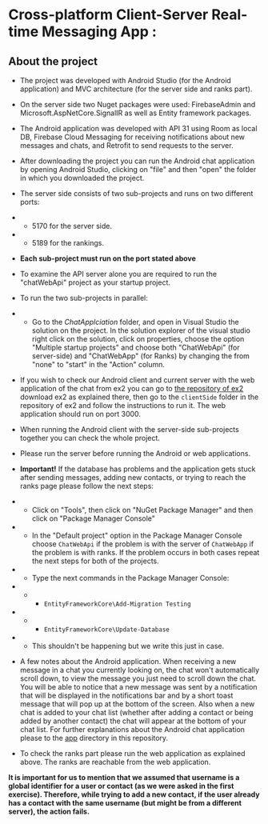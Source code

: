 
# Cross-platform Client-Server Real-time Messaging App :

## **About the project**	
- The project was developed with Android Studio (for the Android application) and MVC architecture (for the server side and ranks part).
- On the server side two Nuget packages were used: FirebaseAdmin and Microsoft.AspNetCore.SignalIR as well as Entity framework packages.
- The Android application was developed with API 31 using Room as local DB, Firebase Cloud Messaging for receiving notifications about new messages and chats, and Retrofit to send requests to the server.
- After downloading the project you can run the Android chat application by opening Android Studio, clicking on "file" and then "open" the folder in which you downloaded the project.
- The server side consists of two sub-projects and runs on two different ports:
-  - 5170 for the server side.
-  - 5189 for the rankings.
- **Each sub-project must run on the port stated above**
-  To examine the API server alone you are required to run the "chatWebApi" project as your startup project. 

-  To run the two sub-projects in parallel:
-   - Go to the *ChatApplciation* folder, and open in Visual Studio the solution on the project. In the solution explorer of the visual studio right click on the solution, click on properties, choose the option "Multiple startup projects" and choose both "ChatWebApi" (for server-side) and "ChatWebApp" (for Ranks) by changing the from "none" to "start" in the "Action" column.
- If you wish to check our Android client and current server with the web application of the chat from ex2 you can go to [the repository of ex2](https://github.com/TOMER-77/AP2-EX2) download ex2 as explained there, then go to the `clientSide` folder in the repository of ex2 and follow the instructions to run it. The web application should run on port 3000.
- When running the Android client with the server-side sub-projects together you can check the whole project. 
- Please run the server before running the Android or web applications.
- **Important!** If the database has problems and the application gets stuck after sending messages, adding new contacts, or trying to reach the ranks page please follow the next steps:
- - Click on "Tools", then click on "NuGet Package Manager" and then click on "Package Manager Console"
- - In the "Default project" option in the Package Manager Console choose `ChatWebApi` if the problem is with the server of `ChatWebApp` if the problem is with ranks. If the problem occurs in both cases repeat the next steps for both of the projects.
- - Type the next commands in the Package Manager Console:
- - - `EntityFrameworkCore\Add-Migration Testing` 
- - - `EntityFrameworkCore\Update-Database`
- - This shouldn't be happening but we write this just in case.
- A few notes about the Android application. When receiving a new message in a chat you currently looking on, the chat won't automatically scroll down, to view the message you just need to scroll down the chat. You will be able to notice that a new message was sent by a notification that will be displayed in the notifications bar and by a short toast message that will pop up at the bottom of the screen. Also when a new chat is added to your chat list (whether after adding a contact or being added by another contact) the chat will appear at the bottom of your chat list. For further explanations about the Android chat application please to the [app](https://github.com/ofekkoren/ap2-ex3/tree/main/app) directory in this repository.
- To check the ranks part please run the web application as explained above. The ranks are reachable from the web application.

**It is important for us to mention that we assumed that username is a global identifier for a user or contact (as we were asked in the first exercise). Therefore, while trying to add a new contact, if the user already has a contact with the same username (but might be from a different server), the action fails.**
